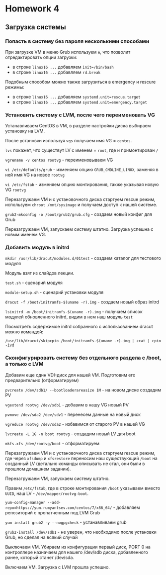 # Homework 4

## Загрузка системы

### Попасть в систему без пароля несколькими способами

При загрузке VM в меню Grub используем `e`, что позволит отредактировать опции загрузки:
* в строке `linux16 ...` добавляем `init=/bin/bash`
* в строке `linux16 ...` добавляем `rd.break`

Подобным способом можно также загрузиться в emergency и rescure режимы:
* в строке `linux16 ...` добавляем `systemd.unit=rescue.target`
* в строке `linux16 ...` добавляем `systemd.unit=emergency.target`



### Установить систему с LVM, после чего переименовать VG

Устанавливаем CentOS в VM, в разделе настройки диска выбираем установку на LVM.

После установки используя `vgs` получаем имя VG = `centos`.

`lvs` покажет, что существут LV c именем = `root`, где и примонтирован `/`

`vgrename -v centos rootvg` - переименовываем VG

`vi /etc/defaults/grub` - изменяем опцию `GRUB_CMDLINE_LINUX`, заменяя в ней имя VG на новое `rootvg`

`vi /etc/fstab` - изменяем опцию монтирования, также указывая новую VG `rootvg`

Перезагружаем VM и с установочного диска стартуем rescue режим, используем `chroot /mnt/sysimage` и получаем доступ к нашей системе.

`grub2-mkconfig -o /boot/grub2/grub.cfg` - создаем новый конфиг для Grub

Перезагружаем VM, запускаем систему штатно. Загрузка успешна с новым именем VG.



### Добавить модуль в initrd

`mkdir /usr/lib/dracut/modules.d/01test` - создаем каталог для тестового модуля

Модуль взят из слайдов лекции.

`test.sh` - сценарий модуля

`module-setup.sh` - сценарий установки модуля

`dracut -f /boot/initramfs-$(uname -r).img` - создаем новый образ initrd

`lsinitrd -m /boot/initramfs-$(uname -r).img` - получаем список модулей обновленного initrd, видим в нем наш модуль `test`

Посмотреть содержимое initrd собранного с использованием dracut можно командой:

`/usr/lib/dracut/skipcpio /boot/initramfs-$(uname -r).img | zcat | cpio -ivd`


### Сконфигурировать систему без отдельного раздела с /boot, а только с LVM

Добавим еще один VDI-диск для нашей VM. Подготовим его предварительно (отформатируем)

`pvcreate /dev/sdb1/ --bootloaderareasize 1M` - на новом диске создадим PV

`vgextend rootvg /dev/sdb1` - добавим в нашу VG новый PV

`pvmove /dev/sda2 /dev/sdv1` - перенесем данные на новый диск

`vgreduce rootvg /dev/sda2` -  избавимся от старого PV в нашей VG

`lvcreate -L 1G -n boot rootvg` - создадим новый LV для boot

`mkfs.xfs /dev/rootvg/boot` - отформатируем

Перезагружаем VM и с установочного диска стартуем rescue режим, где через `xfsdump` и `xfsrestore` переносим наш существующий `/boot` на созданный LV (детально команды описывать не стал, они были в прошлом домашнем задании).

Перезагружаем VM, запускаем систему штатно.

Правим `/etc/fstab`, где в строке монтирования `/boot` указываем вместо `UUID`, наш LV - `/dev/mapper/rootvg-boot`.

`yum-config-manager --add-repo=https://yum.rumyantsev.com/centos/7/x86_64/` - добавляем репозиторий с пропатченным под LVM Grub

`yum install grub2 -y --nogpgcheck` - устанавливаем grub

`grub2-install /dev/sdb1` - не уверен, что необходимо после установки Grub, но сделал на всякий случай

Выключаем  VM. Убираем из конфигурации первый диск, PORT 0 на контроллере назначаем для нашего /dev/sdb диска, добавленного ранее, который станет /dev/sda.

Включаем VM. Загрузка с LVM прошла успешно.
